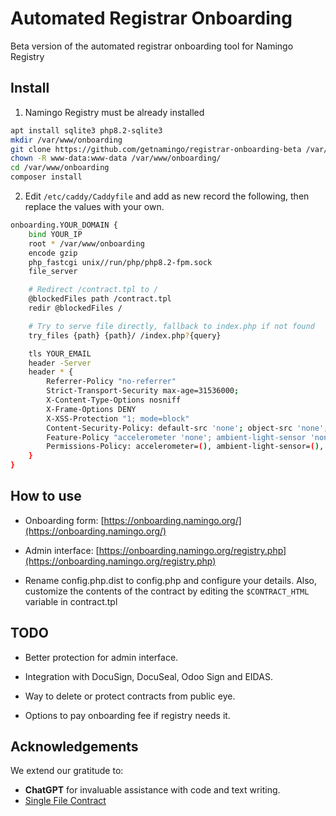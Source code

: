 # Automated Registrar Onboarding
Beta version of the automated registrar onboarding tool for Namingo Registry

## Install

1. Namingo Registry must be already installed

```bash
apt install sqlite3 php8.2-sqlite3
mkdir /var/www/onboarding
git clone https://github.com/getnamingo/registrar-onboarding-beta /var/www/onboarding
chown -R www-data:www-data /var/www/onboarding/
cd /var/www/onboarding
composer install
```

2. Edit `/etc/caddy/Caddyfile` and add as new record the following, then replace the values with your own.

```bash
onboarding.YOUR_DOMAIN {
    bind YOUR_IP
    root * /var/www/onboarding
    encode gzip
    php_fastcgi unix//run/php/php8.2-fpm.sock
    file_server

    # Redirect /contract.tpl to /
    @blockedFiles path /contract.tpl
    redir @blockedFiles /

    # Try to serve file directly, fallback to index.php if not found
    try_files {path} {path}/ /index.php?{query}

    tls YOUR_EMAIL
    header -Server
    header * {
        Referrer-Policy "no-referrer"
        Strict-Transport-Security max-age=31536000;
        X-Content-Type-Options nosniff
        X-Frame-Options DENY
        X-XSS-Protection "1; mode=block"
        Content-Security-Policy: default-src 'none'; object-src 'none'; base-uri 'self'; frame-ancestors 'none'; img-src https:; font-src 'self'; style-src 'self' 'unsafe-inline' https://cdnjs.cloudflare.com; script-src 'none'; form-action 'self'; worker-src 'none'; frame-src 'none';
        Feature-Policy "accelerometer 'none'; ambient-light-sensor 'none'; autoplay 'none'; camera 'none'; encrypted-media 'none'; fullscreen 'self'; geolocation 'none'; gyroscope 'none'; magnetometer 'none'; microphone 'none'; midi 'none'; payment 'none'; picture-in-picture 'self'; speaker 'none'; usb 'none'; vr 'none';"
        Permissions-Policy: accelerometer=(), ambient-light-sensor=(), autoplay=(), camera=(), encrypted-media=(), fullscreen=(self), geolocation=(), gyroscope=(), magnetometer=(), microphone=(), midi=(), payment=(), picture-in-picture=(self), speaker=(), usb=(), vr=();
    }
}
```

## How to use

- Onboarding form: [https://onboarding.namingo.org/](https://onboarding.namingo.org/)

- Admin interface: [https://onboarding.namingo.org/registry.php](https://onboarding.namingo.org/registry.php)

- Rename config.php.dist to config.php and configure your details. Also, customize the contents of the contract by editing the `$CONTRACT_HTML` variable in contract.tpl

## TODO

- Better protection for admin interface.

- Integration with DocuSign, DocuSeal, Odoo Sign and EIDAS.

- Way to delete or protect contracts from public eye.

- Options to pay onboarding fee if registry needs it.

## Acknowledgements

We extend our gratitude to:
- **ChatGPT** for invaluable assistance with code and text writing.
- [Single File Contract](https://github.com/nonsalant/contract)